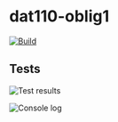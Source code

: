 # dat110-oblig1

[![Build](https://github.com/haggbart/dat110-oblig1/workflows/Build/badge.svg?branch=master)](https://github.com/haggbart/dat110-oblig1/actions)

## Tests

![Test results](https://i.imgur.com/QQIiA9j.png)

![Console log](https://i.imgur.com/nYxSh6v.png)
